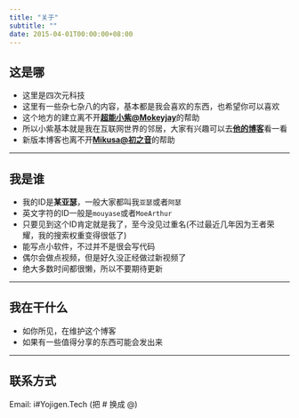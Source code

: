 ```yaml
---
title: "关于"
subtitle: ""
date: 2015-04-01T00:00:00+08:00
---
```


## 这是哪
 - 这里是四次元科技
 - 这里有一些杂七杂八的内容，基本都是我会喜欢的东西，也希望你可以喜欢
 - 这个地方的建立离不开[**超能小紫@Mokeyjay**](https://www.mokeyjay.com)的帮助
 - 所以小紫基本就是我在互联网世界的邻居，大家有兴趣可以去[**他的博客**](https://www.mokeyjay.com)看一看
 - 新版本博客也离不开[**Mikusa@初之音**](https://www.himiku.com/)的帮助

------------

## 我是谁
 - 我的ID是**某亚瑟**，一般大家都叫我`亚瑟`或者`阿瑟`
 - 英文字符的ID一般是`mouyase`或者`MoeArthur`
 - 只要见到这个ID肯定就是我了，至今没见过重名(不过最近几年因为王者荣耀，我的搜索权重变得很低了)
 - 能写点小软件，不过并不是很会写代码
 - 偶尔会做点视频，但是好久没正经做过新视频了
 - 绝大多数时间都很懒，所以不要期待更新

------------

## 我在干什么
 - 如你所见，在维护这个博客
 - 如果有一些值得分享的东西可能会发出来

------------

## 联系方式

Email: i#Yojigen.Tech (把 # 换成 @)